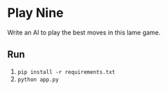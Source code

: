 # Play Nine

Write an AI to play the best moves in this lame game.

## Run

1. `pip install -r requirements.txt`
2. `python app.py`